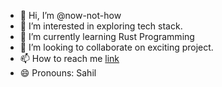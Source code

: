 - 👋 Hi, I’m @now-not-how
- 👀 I’m interested in exploring tech stack.
- 🌱 I’m currently learning Rust Programming 
- 💞️ I’m looking to collaborate on exciting project.
- 📫 How to reach me [link](https://github.com/now-not-how)
- 😄 Pronouns: Sahil

<!---
now-not-how/now-not-how is a ✨ special ✨ repository because its `README.md` (this file) appears on your GitHub profile.
You can click the Preview link to take a look at your changes.
--->
